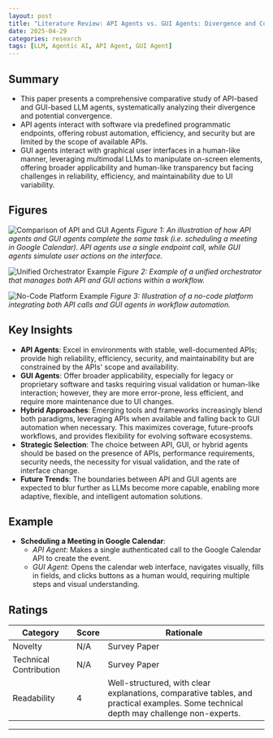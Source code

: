 ```yaml
---
layout: post
title: "Literature Review: API Agents vs. GUI Agents: Divergence and Convergence"
date: 2025-04-29
categories: research
tags: [LLM, Agentic AI, API Agent, GUI Agent]
---
```


## Summary

- This paper presents a comprehensive comparative study of API-based and GUI-based LLM agents, systematically analyzing their divergence and potential convergence.
- API agents interact with software via predefined programmatic endpoints, offering robust automation, efficiency, and security but are limited by the scope of available APIs.
- GUI agents interact with graphical user interfaces in a human-like manner, leveraging multimodal LLMs to manipulate on-screen elements, offering broader applicability and human-like transparency but facing challenges in reliability, efficiency, and maintainability due to UI variability.

## Figures

![Comparison of API and GUI Agents](../../../assets/img/literature/4_0.png)
_Figure 1: An illustration of how API agents and GUI agents complete the same task (i.e. scheduling a meeting in Google Calendar). API agents use a single endpoint call, while GUI agents simulate user actions on the interface._

![Unified Orchestrator Example](../../../assets/img/literature/4_1.png)
_Figure 2: Example of a unified orchestrator that manages both API and GUI actions within a workflow._

![No-Code Platform Example](../../../assets/img/literature/4_2.png)
_Figure 3: Illustration of a no-code platform integrating both API calls and GUI agents in workflow automation._

## Key Insights

- **API Agents**: Excel in environments with stable, well-documented APIs; provide high reliability, efficiency, security, and maintainability but are constrained by the APIs' scope and availability.
- **GUI Agents**: Offer broader applicability, especially for legacy or proprietary software and tasks requiring visual validation or human-like interaction; however, they are more error-prone, less efficient, and require more maintenance due to UI changes.
- **Hybrid Approaches**: Emerging tools and frameworks increasingly blend both paradigms, leveraging APIs when available and falling back to GUI automation when necessary. This maximizes coverage, future-proofs workflows, and provides flexibility for evolving software ecosystems.
- **Strategic Selection**: The choice between API, GUI, or hybrid agents should be based on the presence of APIs, performance requirements, security needs, the necessity for visual validation, and the rate of interface change.
- **Future Trends**: The boundaries between API and GUI agents are expected to blur further as LLMs become more capable, enabling more adaptive, flexible, and intelligent automation solutions.

## Example

- **Scheduling a Meeting in Google Calendar**:
  - _API Agent_: Makes a single authenticated call to the Google Calendar API to create the event.
  - _GUI Agent_: Opens the calendar web interface, navigates visually, fills in fields, and clicks buttons as a human would, requiring multiple steps and visual understanding.

## Ratings

| Category               | Score | Rationale                                                                                                                             |
| ---------------------- | ----- | ------------------------------------------------------------------------------------------------------------------------------------- |
| Novelty                | N/A   | Survey Paper                                                                                                                          |
| Technical Contribution | N/A   | Survey Paper                                                                                                                          |
| Readability            | 4     | Well-structured, with clear explanations, comparative tables, and practical examples. Some technical depth may challenge non-experts. |

---

